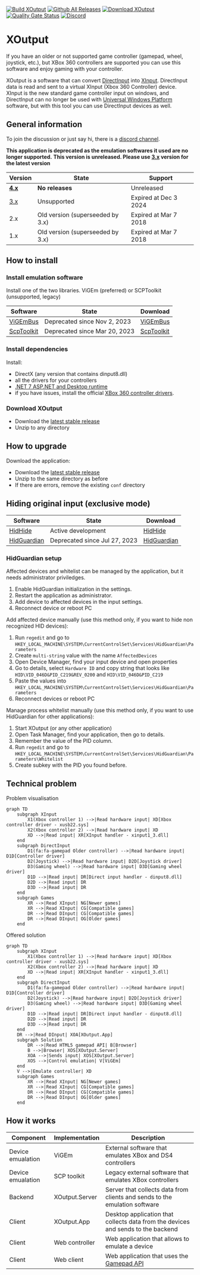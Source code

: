 [![Build XOutput](https://github.com/csutorasa/XOutput/workflows/Build%20XOutput/badge.svg)](https://github.com/csutorasa/XOutput/actions?query=branch%3Amaster)
[![Github All Releases](https://img.shields.io/github/downloads/csutorasa/XOutput/total.svg)](https://github.com/csutorasa/XOutput/releases/)
[![Download XOutput](https://img.shields.io/sourceforge/dt/xoutput.svg)](https://sourceforge.net/projects/xoutput/files/latest/download)
[![Quality Gate Status](https://sonarcloud.io/api/project_badges/measure?project=XOutput&metric=alert_status)](https://sonarcloud.io/dashboard?id=XOutput)
[![Discord](https://img.shields.io/discord/673150216169455637?label=Discord&logo=Discord)](https://discord.gg/Y628tcp)

# XOutput

If you have an older or not supported game controller (gamepad, wheel, joystick, etc.),
but XBox 360 controllers are supported you can use this software and enjoy gaming with your controller.

XOutput is a software that can convert [DirectInput](https://docs.microsoft.com/en-us/previous-versions/windows/desktop/ee416842(v=vs.85)) into [XInput](https://docs.microsoft.com/en-us/windows/win32/xinput).
DirectInput data is read and sent to a virtual XInput (Xbox 360 Controller) device.
XInput is the new standard game controller input on windows, and DirectInput can no longer be used with [Universal Windows Platform](https://docs.microsoft.com/en-us/windows/uwp/) software, but with this tool you can use DirectInput devices as well.

## General information

To join the discussion or just say hi, there is a [discord channel](https://discord.gg/Y628tcp).

**This application is deprecated as the emulation softwares it used are no longer supported.**
**This version is unreleased. Please use [3.x](https://github.com/csutorasa/XOutput/tree/3.x) version for the latest version**

| Version                                              | State                            | Support               |
| ---------------------------------------------------- | -------------------------------- | --------------------- |
| **[4.x](https://github.com/csutorasa/XOutput)**      | **No releases**                  | Unreleased            |
| [3.x](https://github.com/csutorasa/XOutput/tree/3.x) | Unsupported                      | Expired at Dec 3 2024 |
| 2.x                                                  | Old version (superseeded by 3.x) | Expired at Mar 7 2018 |
| 1.x                                                  | Old version (superseeded by 3.x) | Expired at Mar 7 2018 |

## How to install

### Install emulation software

Install one of the two libraries. ViGEm (preferred) or SCPToolkit (unsupported, legacy)

| Software                                            | State                         | Download                                                            |
| --------------------------------------------------- | ----------------------------- | ------------------------------------------------------------------- |
| [ViGEmBus](https://github.com/nefarius/ViGEmBus)    | Deprecated since Nov 2, 2023  | [ViGEmBus](https://github.com/nefarius/ViGEmBus/releases)           |
| [ScpToolkit](https://github.com/nefarius/ScpServer) | Deprecated since Mar 20, 2023 | [ScpToolkit](https://github.com/nefarius/ScpServer/releases/latest) |

### Install dependencies

Install:

-   DirectX (any version that contains dinput8.dll)
-   all the drivers for your controllers
-   [.NET 7 ASP.NET and Desktop runtime](https://dotnet.microsoft.com/download)
-   if you have issues, install the official [XBox 360 controller drivers](https://www.microsoft.com/accessories/en-gb/d/xbox-360-controller-for-windows).

### Download XOutput

-   Download the [latest stable release](https://github.com/csutorasa/XOutput/releases/latest)
-   Unzip to any directory

## How to upgrade

Download the application:

-   Download the [latest stable release](https://github.com/csutorasa/XOutput/releases/latest)
-   Unzip to the same directory as before
-   If there are errors, remove the existing `conf` directory

## Hiding original input (exclusive mode)

| Software                                               | State                         | Download                                                                                    |
| ------------------------------------------------------ | ----------------------------- | ------------------------------------------------------------------------------------------- |
| [HidHide](https://github.com/nefarius/hidhide)         | Active development            | [HidHide](https://github.com/nefarius/HidHide/releases)                                     |
| [HidGuardian](https://github.com/nefarius/hidguardian) | Deprecated since Jul 27, 2023 | [HidGuardian](https://docs.nefarius.at/projects/HidGuardian/HidGuardian-Gen1-Installation/) |

### HidGuardian setup

Affected devices and whitelist can be managed by the application, but it needs administrator priviledges.

1.  Enable HidGuardian initialization in the settings.
2.  Restart the application as administrator.
3.  Add device to affected devices in the input settings.
4.  Reconnect device or reboot PC

Add affected device manually (use this method only, if you want to hide non recognized HID devices):

1.  Run `regedit` and go to `HKEY_LOCAL_MACHINE\SYSTEM\CurrentControlSet\Services\HidGuardian\Parameters`
2.  Create `multi-string` value with the name `AffectedDevices`
3.  Open Device Manager, find your input device and open properties
4.  Go to details, select `Hardware ID` and copy string that looks like `HID\VID_046D&PID_C219&REV_0200` and `HID\VID_046D&PID_C219`
5.  Paste the values into `HKEY_LOCAL_MACHINE\SYSTEM\CurrentControlSet\Services\HidGuardian\Parameters`
6.  Reconnect devices or reboot PC

Manage process whitelist manually (use this method only, if you want to use HidGuardian for other applications):

1.  Start XOutput (or any other application)
2.  Open Task Manager, find your application, then go to details.
3.  Remember the value of the PID column.
4.  Run `regedit` and go to `HKEY_LOCAL_MACHINE\SYSTEM\CurrentControlSet\Services\HidGuardian\Parameters\Whitelist`
5.  Create subkey with the PID you found before.

## Technical problem

Problem visualisation

```mermaid
graph TD
    subgraph XInput
        X1(Xbox controller 1) -->|Read hardware input| XD[Xbox controller driver - xusb22.sys]
        X2(Xbox controller 2) -->|Read hardware input| XD
        XD -->|Read input| XR[XInput handler - xinput1_3.dll]
    end
    subgraph DirectInput
        D1(fa:fa-gamepad Older controller) -->|Read hardware input| D1D[Controller driver]
        D2(Joystick) -->|Read hardware input| D2D[Joystick driver]
        D3(Gaming wheel) -->|Read hardware input| D3D[Gaming wheel driver]
        D1D -->|Read input| DR[Direct input handler - dinput8.dll]
        D2D -->|Read input| DR
        D3D -->|Read input| DR
    end
    subgraph Games
        XR -->|Read XInput| NG[Newer games]
        XR -->|Read XInput| CG[Compatible games]
        DR -->|Read DInput| CG[Compatible games]
        DR -->|Read DInput| OG[Older games]
    end
```

Offered solution

```mermaid
graph TD
    subgraph XInput
        X1(Xbox controller 1) -->|Read hardware input| XD[Xbox controller driver - xusb22.sys]
        X2(Xbox controller 2) -->|Read hardware input| XD
        XD -->|Read input| XR[XInput handler - xinput1_3.dll]
    end
    subgraph DirectInput
        D1(fa:fa-gamepad Older controller) -->|Read hardware input| D1D[Controller driver]
        D2(Joystick) -->|Read hardware input| D2D[Joystick driver]
        D3(Gaming wheel) -->|Read hardware input| D3D[Gaming wheel driver]
        D1D -->|Read input| DR[Direct input handler - dinput8.dll]
        D2D -->|Read input| DR
        D3D -->|Read input| DR
    end
    DR -->|Read DInput| XOA[XOutput.App]
    subgraph Solution
        DR -->|Read HTML5 gamepad API| B[Browser]
        B -->|Browser| XOS[XOutput.Server]
        XOA -->|Sends input| XOS[XOutput.Server]
        XOS -->|Control emulation| V[ViGEm]
    end
    V -->|Emulate controller| XD
    subgraph Games
        XR -->|Read XInput| NG[Newer games]
        XR -->|Read XInput| CG[Compatible games]
        DR -->|Read DInput| CG[Compatible games]
        DR -->|Read DInput| OG[Older games]
    end
```

## How it works

| Component         | Implementation | Description                                                                                                                     |
| ----------------- | -------------- | ------------------------------------------------------------------------------------------------------------------------------- |
| Device emualation | ViGEm          | External software that emulates XBox and DS4 controllers                                                                        |
| Device emualation | SCP toolkit    | Legacy external software that emulates XBox controllers                                                                         |
| Backend           | XOutput.Server | Server that collects data from clients and sends to the emulation software                                                      |
| Client            | XOutput.App    | Desktop application that collects data from the devices and sends to the backend                                                |
| Client            | Web controller | Web application that allows to emulate a device                                                                                 |
| Client            | Web client     | Web application that uses the [Gamepad API](https://developer.mozilla.org/en-US/docs/Web/API/Gamepad_API/Using_the_Gamepad_API) |

